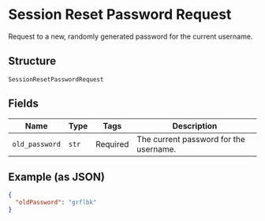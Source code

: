 
# Session Reset Password Request

Request to a new, randomly generated password for the current username.

## Structure

`SessionResetPasswordRequest`

## Fields

| Name | Type | Tags | Description |
|  --- | --- | --- | --- |
| `old_password` | `str` | Required | The current password for the username. |

## Example (as JSON)

```json
{
  "oldPassword": "grflbk"
}
```

